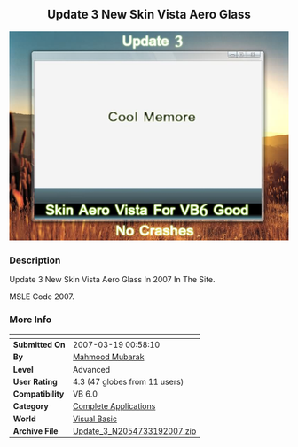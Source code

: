 ﻿<div align="center">

## Update 3 New Skin Vista Aero Glass

<img src="PIC20073191120532827.jpg">
</div>

### Description

Update 3 New Skin Vista Aero Glass In 2007 In The Site.

MSLE Code 2007.
 
### More Info
 


<span>             |<span>
---                |---
**Submitted On**   |2007-03-19 00:58:10
**By**             |[Mahmood Mubarak](https://github.com/Planet-Source-Code/PSCIndex/blob/master/ByAuthor/mahmood-mubarak.md)
**Level**          |Advanced
**User Rating**    |4.3 (47 globes from 11 users)
**Compatibility**  |VB 6\.0
**Category**       |[Complete Applications](https://github.com/Planet-Source-Code/PSCIndex/blob/master/ByCategory/complete-applications__1-27.md)
**World**          |[Visual Basic](https://github.com/Planet-Source-Code/PSCIndex/blob/master/ByWorld/visual-basic.md)
**Archive File**   |[Update\_3\_N2054733192007\.zip](https://github.com/Planet-Source-Code/mahmood-mubarak-update-3-new-skin-vista-aero-glass__1-68101/archive/master.zip)








